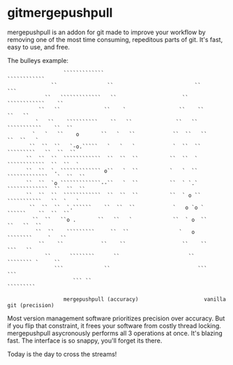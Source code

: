 gitmergepushpull
================

mergepushpull is an addon for git made to improve your workflow by removing one of the most time consuming, repeditous parts of git.  It's fast, easy to use, and free.  

The bulleys example:


                      `````````````                                ````````````                    
                  ``                ``                          ``               ```                
                ``   `````````````   ``                     ``     ````````````    ``              
              ``   ``              ``    `                 ``    ``              ``   ``            
             `   ``    ``````````    ``   ``              ``   ``   ```````````    ``  ``           
            `   `   ``    o       ``   `   ``            ``  ``   ``            ``  ``   `          
           ``  ``  ``   `-o.`````   `   `   `            `  ``  ``   `````````   ``  ``  ``         
          ``  ``  ``  ````````````  ``  ``  ``          ``  ``  `   ````````````  ``  ``  `         
          ``  ``  `. ````````````` o``   `  ``          `   `  ``  `````````````   `  ``  ``        
          ``  ``  `o `````````````--``   `  ``          ``  ` `.`  `````````````  ``  ``  ``        
          ``  ``  ``  ````````````  ``  ``  ``          ``  ` o ``  ```````````   ``  `   `         
           ``  ``  ``  `.``````    ``  ``  ``            `   o `o `    ``````    ``  ``  ``         
            ``  ``   ``o .       ``   ``   `             ``  ` o  ``           ``   ``  ``          
             ``  ``    `````````     ``  ``                `   o      ````````     `   ``           
              ``    ``            ``    ``                  ``    ``           ```   ``             
                ``      ````````      ``                      ``     ```````` `     ``              
                   ```             ``                            ```            ```                 
                         ``` ``                                      `````````                     
                                                                                                    
                      mergepushpull (accuracy)                     vanilla git (precision)

Most version management software prioritizes precision over accuracy.  But if you flip that constraint, it frees your software from costly thread locking.  mergepushpull asycronously performs all 3 operations at once.  It's blazing fast.  The interface is so snappy, you'll forget its there. 

Today is the day to cross the streams!
